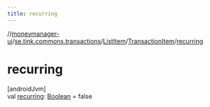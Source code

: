 ```yaml
---
title: recurring
---
```

//[moneymanager-ui](../../../../index.html)/[se.tink.commons.transactions](../../index.html)/[ListItem](../index.html)/[TransactionItem](index.html)/[recurring](recurring.html)



# recurring



[androidJvm]\
val [recurring](recurring.html): [Boolean](https://kotlinlang.org/api/latest/jvm/stdlib/kotlin/-boolean/index.html) = false




